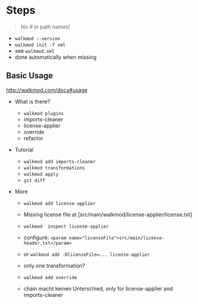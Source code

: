 # Steps

> No # in path names!

* `walkmod --version`
* `walkmod init -f xml`
* see `walkmod.xml`
* done automatically when missing

## Basic Usage 

http://walkmod.com/docs#usage

* What is there?
  
    * `walkmod plugins`
    * imports-cleaner
    * license-applier
    * override
    * refactor

* Tutorial
    * `walkmod add imports-cleaner`
    * `walkmod transformations`
    * `walkmod apply`
    * `git diff`

* More
    * `walkmod add license-applier`
    * Missing license file at [src/main/walkmod/license-applier/license.txt]
    * `walkmod  inspect license-applier`
    * configure: `<param name="licenseFile">src/main/license-header.txt</param>`
    * or `walkmod add -DlicenseFile=... license-applier`
    * only one transformation?

    * `walkmod add override`
    * chain macht keinen Unterschied, only for license-applier and imports-cleaner
